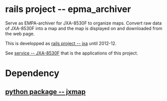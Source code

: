 # rails project -- epma_archiver

Serve as EMPA-archiver for JXA-8530F to organize maps.  Convert
raw data of JXA-8530F into a map and the map is displayed on and downloaded from the web page.    

This is developped as [rails project -- jxa](https://gitlab.misasa.okayama-u.ac.jp/rails/jxa) until 2012-12.

See
[service -- JXA-8530F](http://archive.misasa.okayama-u.ac.jp/JXA-8530F)
that is the applications of this project.

# Dependency

## [python package -- jxmap](https://gitlab.misasa.okayama-u.ac.jp/pythonpackage/jxmap)
